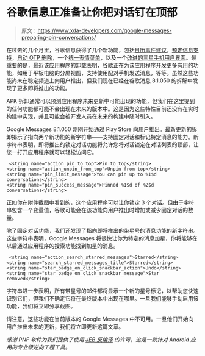 # 谷歌信息正准备让你把对话钉在顶部

> 原文：<https://www.xda-developers.com/google-messages-preparing-pin-conversations/>

在过去的几个月里，谷歌信息获得了几个新功能，包括[日历事件建议](https://www.xda-developers.com/google-messages-suggest-add-calendar-event/)，[预定信息支持](https://www.xda-developers.com/android-password-checkup-scheduled-messages/)，[自动 OTP 删除](https://www.xda-developers.com/google-messages-auto-otp-delete/)，一个[统一表情菜单](https://www.xda-developers.com/google-messages-unified-emoji-gifs-sticker-menu/)，以及一个[改进的三星手机用户界面](https://www.xda-developers.com/google-messages-galaxy-s21-one-ui-design/)。最重要的是，最近该应用程序的卸载表明，谷歌正在为该应用程序开发更多有用的功能，如用于平板电脑的分屏视图，支持使用配对手机发送消息，等等。虽然这些功能尚未在稳定频道上向用户推出，但我们现在已经在谷歌消息 8.1.050 的拆解中发现了更多即将推出的功能。

APK 拆卸通常可以预测应用程序未来更新中可能出现的功能，但我们在这里提到的任何功能都可能不会出现在未来的版本中。这是因为这些特性目前还没有在实时构建中实现，并且可能会被开发人员在未来的构建中随时引入。

Google Messages 8.1.050 刚刚开始通过 Play Store 向用户推出。最新更新的拆卸揭示了指向两个新功能的新字符串——支持固定对话和标记特定消息的能力。新字符串表明，即将推出的锁定对话功能将允许您将对话锁定在对话列表的顶部，让您一打开应用程序就可以轻松访问它。

```
 <string name="action_pin_to_top">Pin to top</string>
<string name="action_unpin_from_top">Unpin from top</string>
<string name="pin_limit_message">You can pin up to %1$d conversations</string>
<string name="pin_success_message">Pinned %1$d of %2$d conversations</string> 
```

正如你在附件截图中看到的，这个应用程序可以让你锁定 3 个对话。但由于字符串包含一个变量值，谷歌可能会在该功能向用户推出时增加或减少固定对话的数量。

除了固定对话功能，我们还发现了指向即将推出的带星号的消息功能的新字符串。这些字符串表明，Google Messages 将很快让你为特定的消息加星，你将能够在以后通过应用程序的搜索功能找到加星的消息。

```
 <string name="action_search_starred_messages">Starred</string>
<string name="search_starred_messages_title">Starred</string>
<string name="star_badge_on_click_snackbar_action">Undo</string>
<string name="star_badge_on_click_snackbar_message">Star removed</string> 
```

字符串进一步表明，所有带星号的邮件都将显示一个新的星号标记，以帮助您快速识别它们，但我们不确定它将在最终版本中出现在哪里。一旦我们能够手动启用该功能，我们将立即分享截图。

请注意，这些功能在当前版本的 Google Messages 中不可用。一旦他们开始向用户推出未来的更新，我们将立即更新这篇文章。

*感谢 PNF 软件为我们提供了使用* *[JEB 反编译](https://www.pnfsoftware.com/?aid=xdadev)* *的许可，这是一款针对 Android 应用的专业级逆向工程工具。*